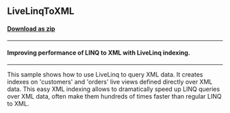 ## LiveLinqToXML
#### [Download as zip](https://grapecity.github.io/DownGit/#/home?url=https://github.com/GrapeCity/ComponentOne-WPF-Samples/tree/master/NET_4.6.2/C1.WPF.DataSource/CS/LiveLinq/HowTo/Indexing/LiveLinqToXML)
____
#### Improving performance of LINQ to XML with LiveLinq indexing.
____
This sample shows how to use LiveLinq to query XML data. It creates
indexes on 'customers' and 'orders' live views defined directly
over XML data. This easy XML indexing allows to dramatically speed up
LINQ queries over XML data, often make them hundreds of times faster
than regular LINQ to XML.





